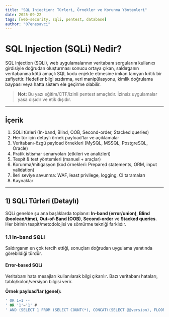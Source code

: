 ```yaml
---
title: "SQL Injection: Türleri, Örnekler ve Korunma Yöntemleri"
date: 2025-09-22
tags: [web-security, sqli, pentest, database]
author: "07enesavci"
---
```



# SQL Injection (SQLi) Nedir?

SQL Injection (SQLi), web uygulamalarının veritabanı sorgularını kullanıcı girdisiyle doğrudan oluşturması sonucu ortaya çıkan, saldırganın veritabanına kötü amaçlı SQL kodu enjekte etmesine imkan tanıyan kritik bir zafiyettir. Hedefler bilgi sızdırma, veri manipülasyonu, kimlik doğrulama baypası veya hatta sistem ele geçirme olabilir.

> **Not:** Bu yazı eğitim/CTF/izinli pentest amaçlıdır. İzinsiz uygulamalar yasa dışıdır ve etik dışıdır.

---

## İçerik
1. SQLi türleri (In-band, Blind, OOB, Second-order, Stacked queries)  
2. Her tür için detaylı örnek payload'lar ve açıklamalar  
3. Veritabanı-özgü payload örnekleri (MySQL, MSSQL, PostgreSQL, Oracle)  
4. Pratik istismar senaryoları (etkileri ve analizleri)  
5. Tespit & test yöntemleri (manuel + araçlar)  
6. Korunma/mitigasyon (kod örnekleri: Prepared statements, ORM, input validation)  
7. İleri seviye savunma: WAF, least privilege, logging, CI taramaları  
8. Kaynaklar

---

## 1) SQLi Türleri (Detaylı)

SQLi genelde şu ana başlıklarda toplanır: **In-band (error/union)**, **Blind (boolean/time)**, **Out-of-Band (OOB)**, **Second-order** ve **Stacked queries**. Her birinin tespit/metodolojisi ve sömürme tekniği farklıdır.

### 1.1 In-band SQLi  
Saldırganın en çok tercih ettiği, sonuçları doğrudan uygulama yanıtında görebildiği türdür.

#### Error-based SQLi
Veritabanı hata mesajları kullanılarak bilgi çıkarılır. Bazı veritabanı hataları, tablo/kolon/versiyon bilgisi verir.

**Örnek payload’lar (genel):**
```sql
' OR 1=1 -- 
' OR '1'='1' #
' AND (SELECT 1 FROM (SELECT COUNT(*), CONCAT((SELECT @@version), FLOOR(RAND()*2)) x FROM information_schema.tables GROUP BY x) a) --
